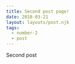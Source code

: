 ```yaml
---
title: Second post page!
date: 2018-03-21
layout: layouts/post.njk
tags:
  - number-2
  - post
---
```


Second post